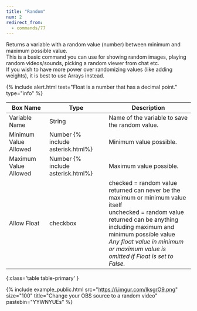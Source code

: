 ```yaml
---
title: "Random"
num: 2
redirect_from:
  - commands/77
---
```


Returns a variable with a random value (number) between minimum and maximum possible value.\
This is a basic command you can use for showing random images, playing random videos/sounds, picking a random viewer from chat etc.\
If you wish to have more power over randomizing values (like adding weights), it is best to use Arrays instead.

{% include alert.html text="Float is a number that has a decimal point." type="info" %}  

| Box Name | Type | Description | 
|-------|--------|--------
| Variable Name | String | Name of the variable to save the random value. |
| Minimum Value Allowed | Number {% include asterisk.html%} | Minimum value possible.|
| Maximum Value Allowed| Number {% include asterisk.html%}| Maximum value possible.
|Allow Float| checkbox| checked = random value returned can never be the maximum or minimum value itself <br/> unchecked = random value returned can be anything including maximum and minimum possible value <br/> *Any float value in minimum or maximum value is omitted if Float is set to False.*|
{:class='table table-primary' }

{% include example_public.html src="https://i.imgur.com/lksgrO9.png" size="100" title="Change your OBS source to a random video" pastebin="YYWNYUEs" %}







